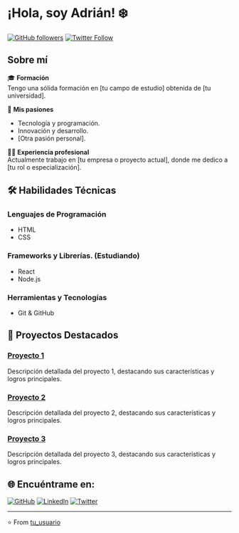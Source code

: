 # ¡Hola, soy Adrián! ❄️

[![GitHub followers](https://img.shields.io/github/followers/luque-07?style=social)](https://github.com/luque-07) [![Twitter Follow](https://img.shields.io/twitter/follow/AdrianLuque07?style=social)](https://twitter.com/AdrianLuque07)

## Sobre mí

🎓 **Formación**  
Tengo una sólida formación en [tu campo de estudio] obtenida de [tu universidad].

🌟 **Mis pasiones**  
- Tecnología y programación.
- Innovación y desarrollo.
- [Otra pasión personal].

👨‍💻 **Experiencia profesional**  
Actualmente trabajo en [tu empresa o proyecto actual], donde me dedico a [tu rol o especialización].

## 🛠 Habilidades Técnicas

### Lenguajes de Programación
- HTML
- CSS

### Frameworks y Librerías. (Estudiando)
- React
- Node.js

### Herramientas y Tecnologías
- Git & GitHub

## 🚀 Proyectos Destacados

### [Proyecto 1](enlace_al_proyecto)
Descripción detallada del proyecto 1, destacando sus características y logros principales.

### [Proyecto 2](enlace_al_proyecto)
Descripción detallada del proyecto 2, destacando sus características y logros principales.

### [Proyecto 3](enlace_al_proyecto)
Descripción detallada del proyecto 3, destacando sus características y logros principales.



## 🌐 Encuéntrame en:

[![GitHub](https://img.shields.io/badge/GitHub--_.svg?style=social&logo=github)](https://github.com/luque-07) [![LinkedIn](https://img.shields.io/badge/LinkedIn--_.svg?style=social&logo=linkedin)](https://linkedin.com/in/tu_usuario) [![Twitter](https://img.shields.io/badge/Twitter--_.svg?style=social&logo=twitter)](https://twitter.com/tu_usuario)

---

⭐️ From [tu_usuario](https://github.com/tu_usuario)
